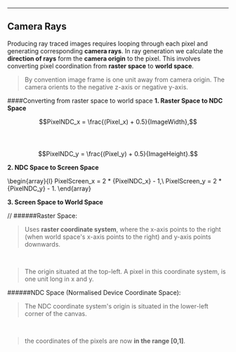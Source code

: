
---
## Camera Rays
Producing ray traced images requires looping through each pixel and generating corresponding **camera rays**. In ray generation we calculate the **direction of rays** form the **camera origin** to the pixel. This involves converting pixel coordination from **raster space** to **world space**.

> By convention image frame is one unit away from camera origin. The camera orients to the negative z-axis or negative y-axis.
 
####Converting from raster space to world space
 **1. Raster Space to NDC Space**
 
$$PixelNDC_x = \frac{(Pixel_x) + 0.5}{ImageWidth},$$<br><br>

$$PixelNDC_y = \frac{(Pixel_y) + 0.5}{ImageHeight}.$$
 


 **2. NDC Space to Screen Space**
 
 \begin{array}{l}
 PixelScreen_x = 2 * {PixelNDC_x} - 1,\\
 PixelScreen_y = 2 * {PixelNDC_y} - 1.
\end{array}
  
 **3. Screen Space to World Space**
 
 //
######Raster Space:
>Uses **raster coordinate system**, where the x-axis points to the right (when world space's x-axis points to the right) and y-axis points downwards. 

<br>

>The origin situated at the top-left. A pixel in this coordinate system, is one unit long in x and y.     

######NDC Space (Normalised Device Coordinate Space):



>The NDC coordinate system's origin is situated in the lower-left corner of the canvas.

<br>

>the coordinates of the pixels are now **in the range [0,1]**.




